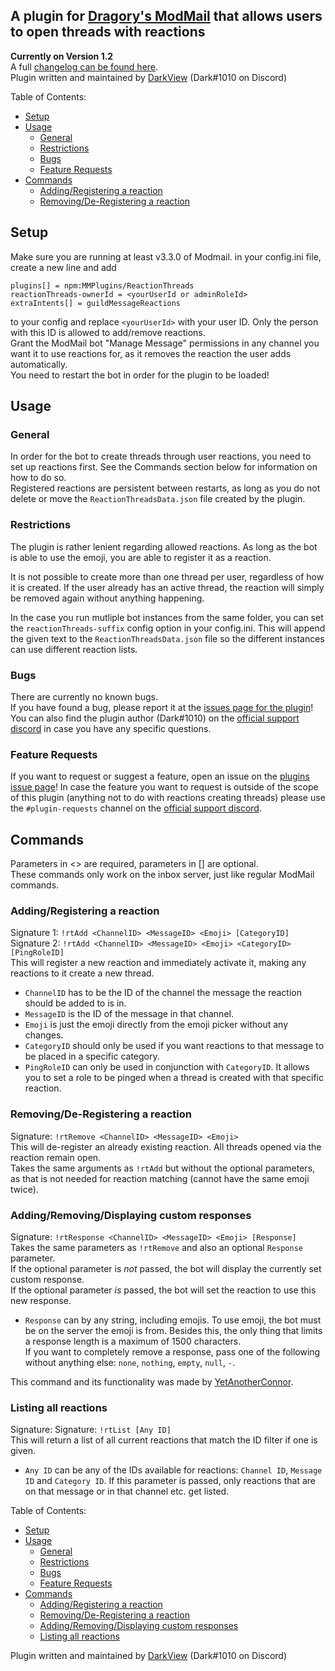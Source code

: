 ## A plugin for [Dragory's ModMail](https://github.com/dragory/modmailbot) that allows users to open threads with reactions  
**Currently on Version 1.2**  
A full [changelog can be found here](https://github.com/MMPlugins/ReactionThreads/blob/main/CHANGELOG.md).  
Plugin written and maintained by [DarkView](https://github.com/DarkView) (Dark#1010 on Discord)  
  
Table of Contents:
- [Setup](#setup)
- [Usage](#usage)
  - [General](#general)
  - [Restrictions](#restrictions)
  - [Bugs](#bugs)
  - [Feature Requests](#feature-requests)
- [Commands](#commands)
    - [Adding/Registering a reaction](#addingregistering-a-reaction)
    - [Removing/De-Registering a reaction](#removingde-registering-a-reaction)  
    
## Setup
Make sure you are running at least v3.3.0 of Modmail.
in your config.ini file, create a new line and add  
```
plugins[] = npm:MMPlugins/ReactionThreads
reactionThreads-ownerId = <yourUserId or adminRoleId>
extraIntents[] = guildMessageReactions
```
to your config and replace `<yourUserId>` with your user ID. Only the person with this ID is allowed to add/remove reactions.  
Grant the ModMail bot "Manage Message" permissions in any channel you want it to use reactions for, as it removes the reaction the user adds automatically.  
You need to restart the bot in order for the plugin to be loaded!

## Usage
### General
In order for the bot to create threads through user reactions, you need to set up reactions first. See the Commands section below for information on how to do so.  
Registered reactions are persistent between restarts, as long as you do not delete or move the `ReactionThreadsData.json` file created by the plugin.
### Restrictions
The plugin is rather lenient regarding allowed reactions. As long as the bot is able to use the emoji, you are able to register it as a reaction.
  
It is not possible to create more than one thread per user, regardless of how it is created. If the user already has an active thread, the reaction will simply be removed again without anything happening.  
  
In the case you run mutliple bot instances from the same folder, you can set the `reactionThreads-suffix` config option in your config.ini. This will append the given text to the `ReactionThreadsData.json` file so the different instances can use different reaction lists.
### Bugs
There are currently no known bugs.  
If you have found a bug, please report it at the [issues page for the plugin](https://github.com/MMPlugins/ReactionThreads/issues)!  
You can also find the plugin author (Dark#1010) on the [official support discord](https://discord.gg/vRuhG9R) in case you have any specific questions.
### Feature Requests
If you want to request or suggest a feature, open an issue on the [plugins issue page](https://github.com/MMPlugins/ReactionThreads/issues)!
In case the feature you want to request is outside of the scope of this plugin (anything not to do with reactions creating threads) please use the `#plugin-requests` channel on the [official support discord](https://discord.gg/vRuhG9R).
## Commands

Parameters in <> are required, parameters in [] are optional.  
These commands only work on the inbox server, just like regular ModMail commands.  
### Adding/Registering a reaction
Signature 1: `!rtAdd <ChannelID> <MessageID> <Emoji> [CategoryID]`  
Signature 2: `!rtAdd <ChannelID> <MessageID> <Emoji> <CategoryID> [PingRoleID]`  
This will register a new reaction and immediately activate it, making any reactions to it create a new thread.
- `ChannelID` has to be the ID of the channel the message the reaction should be added to is in.
- `MessageID` is the ID of the message in that channel.
- `Emoji` is just the emoji directly from the emoji picker without any changes.
- `CategoryID` should only be used if you want reactions to that message to be placed in a specific category.
- `PingRoleID` can only be used in conjunction with `CategoryID`. It allows you to set a role to be pinged when a thread is created with that specific reaction.

### Removing/De-Registering a reaction
Signature: `!rtRemove <ChannelID> <MessageID> <Emoji>`  
This will de-register an already existing reaction. All threads opened via the reaction remain open.  
Takes the same arguments as `!rtAdd` but without the optional parameters, as that is not needed for reaction matching (cannot have the same emoji twice).  

### Adding/Removing/Displaying custom responses
Signature: `!rtResponse <ChannelID> <MessageID> <Emoji> [Response]`  
Takes the same parameters as `!rtRemove` and also an optional `Response` parameter.  
If the optional parameter is *not* passed, the bot will display the currently set custom response.  
If the optional parameter *is* passed, the bot will set the reaction to use this new response.
- `Response` can by any string, including emojis. To use emoji, the bot must be on the server the emoji is from. Besides this, the only thing that limits a response length is a maximum of 1500 characters.  
If you want to completely remove a response, pass one of the following without anything else: `none`, `nothing`, `empty`, `null`, `-`.  

This command and its functionality was made by [YetAnotherConnor](https://github.com/YetAnotherConnor).
  
### Listing all reactions
Signature: Signature: `!rtList [Any ID]`  
This will return a list of all current reactions that match the ID filter if one is given.  
- `Any ID` can be any of the IDs available for reactions: `Channel ID`, `Message ID` and `Category ID`. If this parameter is passed, only reactions that are on that message or in that channel etc. get listed. 


Table of Contents: 
- [Setup](#setup)
- [Usage](#usage)
  - [General](#general)
  - [Restrictions](#restrictions)
  - [Bugs](#bugs)
  - [Feature Requests](#feature-requests)
- [Commands](#commands)
    - [Adding/Registering a reaction](#addingregistering-a-reaction)
    - [Removing/De-Registering a reaction](#removingde-registering-a-reaction)  
    - [Adding/Removing/Displaying custom responses](#addingremovingdisplaying-custom-responses)  
    - [Listing all reactions](#listing-all-reactions)
  
Plugin written and maintained by [DarkView](https://github.com/DarkView) (Dark#1010 on Discord)  
